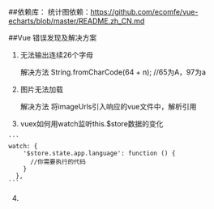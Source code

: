 ##依赖库：
统计图依赖：https://github.com/ecomfe/vue-echarts/blob/master/README.zh_CN.md
	
##Vue 错误发现及解决方案
 1.	无法输出连续26个字母

    解决方法 String.fromCharCode(64 + n); //65为A，97为a
 2.	图片无法加载

    解决方法 将imageUrls引入响应的vue文件中，解析引用
 3.  vuex如何用watch监听this.$store数据的变化

    ```
    watch: {
        '$store.state.app.language': function () {
          //你需要执行的代码
        }
      },
    ```
 4.  
